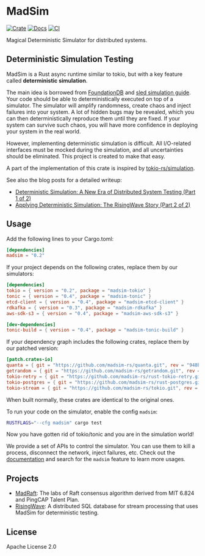 # MadSim

[![Crate](https://img.shields.io/crates/v/madsim.svg)](https://crates.io/crates/madsim)
[![Docs](https://docs.rs/madsim/badge.svg)](https://docs.rs/madsim)
[![CI](https://github.com/madsim-rs/madsim/workflows/CI/badge.svg?branch=main)](https://github.com/madsim-rs/madsim/actions)

Magical Deterministic Simulator for distributed systems.

## Deterministic Simulation Testing

MadSim is a Rust async runtime similar to tokio, but with a key feature called **deterministic simulation**.

The main idea is borrowed from [FoundationDB](https://www.youtube.com/watch?v=4fFDFbi3toc) and [sled simulation guide](https://sled.rs/simulation.html).
Your code should be able to deterministically executed on top of a simulator.
The simulator will amplify randomness, create chaos and inject failures into your system.
A lot of hidden bugs may be revealed, which you can then deterministically reproduce them until they are fixed.
If your system can survive such chaos, you will have more confidence in deploying your system in the real world.

However, implementing deterministic simulation is difficult.
All I/O-related interfaces must be mocked during the simulation, and all uncertainties should be eliminated.
This project is created to make that easy.

A part of the implementation of this crate is inspired by [tokio-rs/simulation](https://github.com/tokio-rs/simulation).

See also the blog posts for a detailed writeup:
- [Deterministic Simulation: A New Era of Distributed System Testing (Part 1 of 2)](https://www.risingwave.com/blog/deterministic-simulation-a-new-era-of-distributed-system-testing/)
- [Applying Deterministic Simulation: The RisingWave Story (Part 2 of 2)](https://www.risingwave.com/blog/applying-deterministic-simulation-the-risingwave-story-part-2-of-2/)

## Usage

Add the following lines to your Cargo.toml:

```toml
[dependencies]
madsim = "0.2"
```

If your project depends on the following crates, replace them by our simulators:

```toml
[dependencies]
tokio = { version = "0.2", package = "madsim-tokio" }
tonic = { version = "0.4", package = "madsim-tonic" }
etcd-client = { version = "0.4", package = "madsim-etcd-client" }
rdkafka = { version = "0.3", package = "madsim-rdkafka" }
aws-sdk-s3 = { version = "0.4", package = "madsim-aws-sdk-s3" }

[dev-dependencies]
tonic-build = { version = "0.4", package = "madsim-tonic-build" }
```

If your dependency graph includes the following crates, replace them by our patched version:

```toml
[patch.crates-io]
quanta = { git = "https://github.com/madsim-rs/quanta.git", rev = "948bdc3" }
getrandom = { git = "https://github.com/madsim-rs/getrandom.git", rev = "8daf97e" }
tokio-retry = { git = "https://github.com/madsim-rs/rust-tokio-retry.git", rev = "95e2fd3" }
tokio-postgres = { git = "https://github.com/madsim-rs/rust-postgres.git", rev = "4538cd6" }
tokio-stream = { git = "https://github.com/madsim-rs/tokio.git", rev = "ab251ad" }
```

When built normally, these crates are identical to the original ones.

To run your code on the simulator, enable the config `madsim`:

```sh
RUSTFLAGS="--cfg madsim" cargo test
```

Now you have gotten rid of tokio/tonic and you are in the simulation world!

We provide a set of APIs to control the simulator. You can use them to kill a process, disconnect the network, inject failures, etc.
Check out the [documentation](https://docs.rs/madsim) and search for the `madsim` feature to learn more usages.

## Projects

* [MadRaft](https://github.com/madsim-rs/madraft): The labs of Raft consensus algorithm derived from MIT 6.824 and PingCAP Talent Plan.
* [RisingWave](https://github.com/risingwavelabs/risingwave): A distributed SQL database for stream processing that uses MadSim for deterministic testing.

## License

Apache License 2.0
